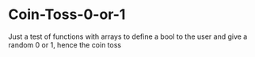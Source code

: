 # Coin-Toss-0-or-1
Just a test of functions with arrays to define a bool to the user and give a random 0 or 1, hence the coin toss
